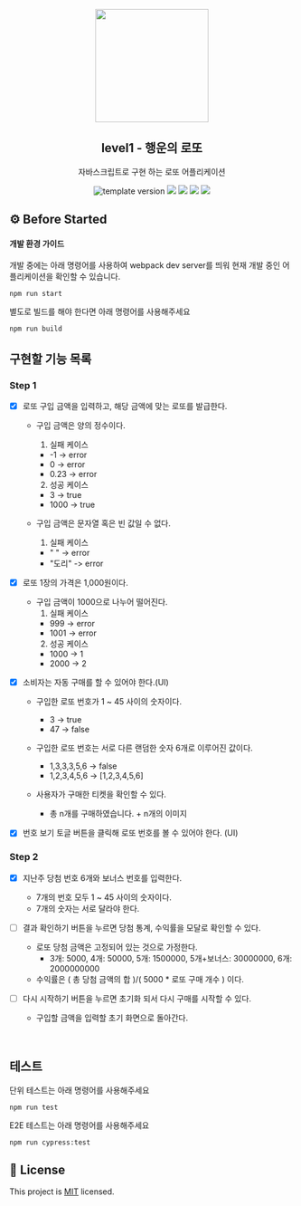 <p align="middle" >
  <img width="200px;" src="./images/lotto_ball.png"/>
</p>
<h2 align="middle">level1 - 행운의 로또</h2>
<p align="middle">자바스크립트로 구현 하는 로또 어플리케이션</p>
<p align="middle">
  <img src="https://img.shields.io/badge/version-1.0.0-blue?style=flat-square" alt="template version"/>
  <img src="https://img.shields.io/badge/language-html-red.svg?style=flat-square"/>
  <img src="https://img.shields.io/badge/language-css-blue.svg?style=flat-square"/>
  <img src="https://img.shields.io/badge/language-js-yellow.svg?style=flat-square"/>
  <img src="https://img.shields.io/badge/license-MIT-brightgreen.svg?style=flat-square"/>
</p>

## ⚙️ Before Started

#### 개발 환경 가이드

개발 중에는 아래 명령어를 사용하여 webpack dev server를 띄워 현재 개발 중인 어플리케이션을 확인할 수 있습니다.

```
npm run start
```

별도로 빌드를 해야 한다면 아래 명령어를 사용해주세요

```
npm run build
```

## 구현할 기능 목록

### Step 1

- [x] 로또 구입 금액을 입력하고, 해당 금액에 맞는 로또를 발급한다.
  - 구입 금액은 양의 정수이다.
    1. 실패 케이스
      - -1 -> error
      - 0 -> error
      - 0.23 -> error
    2. 성공 케이스
      - 3 -> true
      - 1000 -> true

  - 구입 금액은 문자열 혹은 빈 값일 수 없다.
    1. 실패 케이스
      - " " -> error
      - "도리" -> error

- [x] 로또 1장의 가격은 1,000원이다.
  - 구입 금액이 1000으로 나누어 떨어진다.
    1. 실패 케이스
      - 999 -> error
      - 1001 -> error
    2. 성공 케이스
      - 1000 -> 1
      - 2000 -> 2
    
- [x] 소비자는 자동 구매를 할 수 있어야 한다.(UI)
  - 구입한 로또 번호가 1 ~ 45 사이의 숫자이다.
    - 3 -> true
    - 47 -> false

  - 구입한 로또 번호는 서로 다른 랜덤한 숫자 6개로 이루어진 값이다.
    - 1,3,3,3,5,6 -> false
    - 1,2,3,4,5,6 -> [1,2,3,4,5,6]

  - 사용자가 구매한 티켓을 확인할 수 있다.
    - 총 n개를 구매하였습니다. + n개의 이미지

- [x] 번호 보기 토글 버튼을 클릭해 로또 번호를 볼 수 있어야 한다. (UI)

### Step 2

- [x] 지난주 당첨 번호 6개와 보너스 번호를 입력한다.
  - 7개의 번호 모두 1 ~ 45 사이의 숫자이다.
  - 7개의 숫자는 서로 달라야 한다.
  
- [ ] 결과 확인하기 버튼을 누르면 당첨 통계, 수익률을 모달로 확인할 수 있다.
  - 로또 당첨 금액은 고정되어 있는 것으로 가정한다.
    - 3개: 5000, 4개: 50000, 5개: 1500000, 5개+보너스: 30000000, 6개: 2000000000
  - 수익률은 ( 총 당첨 금액의 합 )/( 5000 * 로또 구매 개수 ) 이다.

- [ ] 다시 시작하기 버튼을 누르면 초기화 되서 다시 구매를 시작할 수 있다.
  - 구입할 금액을 입력할 초기 화면으로 돌아간다.


<br>

## 테스트
단위 테스트는 아래 명령어를 사용해주세요

```
npm run test
```

E2E 테스트는 아래 명령어를 사용해주세요

```
npm run cypress:test
```

## 📝 License

This project is [MIT](https://github.com/woowacourse/javascript-lotto/blob/main/LICENSE) licensed.
